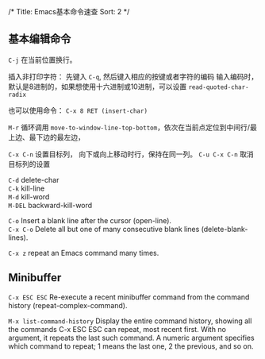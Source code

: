 /*
 Title: Emacs基本命令速查
 Sort: 2
 */

## 基本编辑命令

`C-j`  在当前位置换行。

插入非打印字符：
先键入 `C-q`, 然后键入相应的按键或者字符的编码
输入编码时，默认是8进制的，如果想使用十六进制或10进制，可以设置 `read-quoted-char-radix`


也可以使用命令： `C-x 8 RET (insert-char)`


`M-r`  循环调用 `move-to-window-line-top-bottom`，依次在当前点定位到中间行/最上边、最下边的最左边，

`C-x C-n`  设置目标列， 向下或向上移动时行，保持在同一列。
`C-u C-x C-n` 取消目标列的设置

`C-d`   delete-char    
`C-k`   kill-line    
`M-d`   kill-word     
`M-DEL` backward-kill-word      

`C-o`  Insert a blank line after the cursor (open-line).      
`C-x C-o`  Delete all but one of many consecutive blank lines (delete-blank-lines).

`C-x z`  repeat an Emacs command many times.


## Minibuffer

`C-x ESC ESC`
Re-execute a recent minibuffer command from the command history
(repeat-complex-command).

`M-x list-command-history`
Display the entire command history, showing all the commands C-x ESC ESC
can repeat, most recent first.
With no argument,
it repeats the last such command. A numeric argument specifies which command to repeat;
1 means the last one, 2 the previous, and so on.
